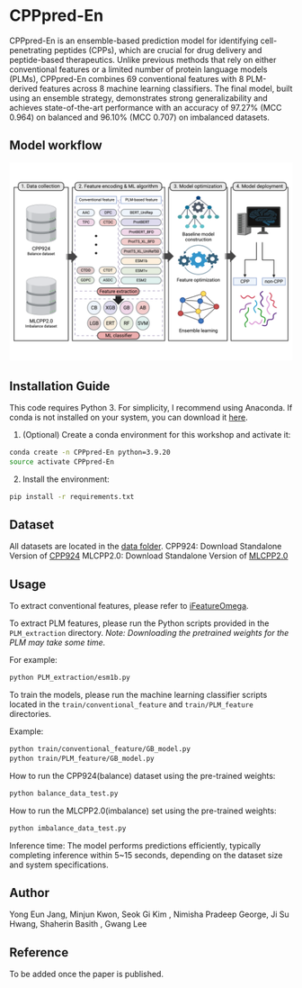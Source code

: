 # CPPpred-En

CPPpred-En is an ensemble-based prediction model for identifying cell-penetrating peptides (CPPs), which are crucial for drug delivery and peptide-based therapeutics. Unlike previous methods that rely on either conventional features or a limited number of protein language models (PLMs), CPPpred-En combines 69 conventional features with 8 PLM-derived features across 8 machine learning classifiers. The final model, built using an ensemble strategy, demonstrates strong generalizability and achieves state-of-the-art performance with an accuracy of 97.27% (MCC 0.964) on balanced and 96.10% (MCC 0.707) on imbalanced datasets.


## Model workflow
![Figure](./image/Figure.png)

## Installation Guide

This code requires Python 3. For simplicity, I recommend using Anaconda. If conda is not installed on your system, you can download it [here](https://docs.anaconda.com/miniconda/).

1. (Optional) Create a conda environment for this workshop and activate it:

```bash
conda create -n CPPpred-En python=3.9.20
source activate CPPpred-En
```

2. Install the environment:

```bash
pip install -r requirements.txt
```

## Dataset
All datasets are located in the [data folder](./data).
CPP924: Download Standalone Version of [CPP924](https://github.com/Excelsior511/StackCPPred)
MLCPP2.0: Download Standalone Version of [MLCPP2.0](https://balalab-skku.org/mlcpp2/download/)


## Usage

To extract conventional features, please refer to [iFeatureOmega](https://github.com/Superzchen/iFeatureOmega-CLI).

To extract PLM features, please run the Python scripts provided in the `PLM_extraction` directory.  *Note: Downloading the pretrained weights for the PLM may take some time.*

For example:
```bash
python PLM_extraction/esm1b.py
```

To train the models, please run the machine learning classifier scripts located in the `train/conventional_feature` and `train/PLM_feature` directories.

Example:
```bash
python train/conventional_feature/GB_model.py
python train/PLM_feature/GB_model.py
```

How to run the CPP924(balance) dataset using the pre-trained weights:

```bash
python balance_data_test.py
```

How to run the MLCPP2.0(imbalance) set using the pre-trained weights:

```bash
python imbalance_data_test.py
```

Inference time: The model performs predictions efficiently, typically completing inference within 5~15 seconds, depending on the dataset size and system specifications.

## Author

Yong Eun Jang, Minjun Kwon, Seok Gi Kim , Nimisha Pradeep George, Ji Su Hwang, Shaherin Basith , Gwang Lee
## Reference

To be added once the paper is published.